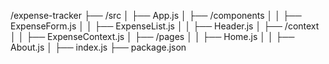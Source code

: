 /expense-tracker
├── /src
│   ├── App.js
│   ├── /components
│   │   ├── ExpenseForm.js
│   │   ├── ExpenseList.js
│   │   ├── Header.js
│   ├── /context
│   │   ├── ExpenseContext.js
│   ├── /pages
│   │   ├── Home.js
│   │   ├── About.js
│   ├── index.js
├── package.json

